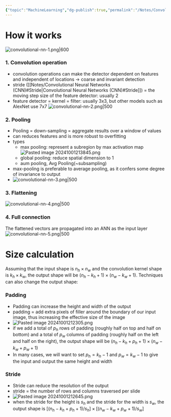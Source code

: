 ```yaml
---
{"topic":"MachineLearning","dg-publish":true,"permalink":"/Notes/Convolutional Neural Networks (CNN)/","dgPassFrontmatter":true,"noteIcon":""}
---
```



# How it works
![convolutional-nn-1.png|600](/img/user/_assets/images/convolutional-nn-1.png)
### 1. Convolution operation
- convolution operations can make the detector dependent on features and independent of locations -> coarse and invariant detection
- stride ([[Notes/Convolutional Neural Networks (CNN)#Stride\|Convolutional Neural Networks (CNN)#Stride]]) = the moving step size of the feature detector: usually 2
- feature detector = kernel = filter: usually 3x3, but other models such as AlexNet use 7x7
![convolutional-nn-2.png|500](/img/user/_assets/images/convolutional-nn-2.png)

### 2. Pooling
- Pooling = down-sampling = aggregate results over a window of values
- can reduces features and is more robust to overfitting
- types
	- max pooling: represent a subregion by max activation map
		 ![Pasted image 20241001213845.png](/img/user/_assets/images/Pasted%20image%2020241001213845.png)
	- global pooling: reduce spatial dimension to 1
	- aum pooling, Avg Pooling(~subsampling)
- max-pooling is preferable to average pooling, as it confers some degree of invariance to output
- ![convolutional-nn-3.png|500](/img/user/_assets/images/convolutional-nn-3.png)

### 3. Flattening
![convolutional-nn-4.png|500](/img/user/_assets/images/convolutional-nn-4.png)
### 4. Full connection 
The flattened vectors are propagated into an ANN as the input layer
![convolutional-nn-5.png|500](/img/user/_assets/images/convolutional-nn-5.png)


# Size calculation
Assuming that the input shape is $n_h×n_w$ and the convolution kernel shape is $k_h×k_w$, the output shape will be $(n_h−k_h+1)×(n_w−k_w+1)$.
Techniques can also change the output shape:
### Padding
- Padding can increase the height and width of the output 
- padding = add extra pixels of filler around the boundary of our input image, thus increasing the effective size of the image
- ![Pasted image 20241001212305.png](/img/user/_assets/images/Pasted%20image%2020241001212305.png)
- if we add a total of $p_h$ rows of padding (roughly half on top and half on bottom) and a total of $p_w$ columns of padding (roughly half on the left and half on the right), the output shape will be $(n_h−k_h+p_h+1)×(n_w−k_w+p_w+1)$
- In many cases, we will want to set $p_h=k_h-1$ and $p_w=k_w-1$ to give the input and output the same height and width
### Stride
- Stride can reduce the resolution of the output
- stride = the number of rows and columns traversed per slide
- ![Pasted image 20241001212645.png](/img/user/_assets/images/Pasted%20image%2020241001212645.png)
- when the stride for the height is $s_h$ and the stride for the width is $s_w$, the output shape is $[(n_h−k_h+p_h+1)/s_h]×[(n_w−k_w+p_w+1)/s_w]$